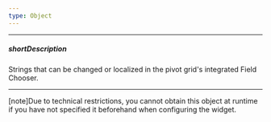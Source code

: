```yaml
---
type: Object
---
```

---
##### shortDescription
Strings that can be changed or localized in the pivot grid's integrated Field Chooser.

---
[note]Due to technical restrictions, you cannot obtain this object at runtime if you have not specified it beforehand when configuring the widget.